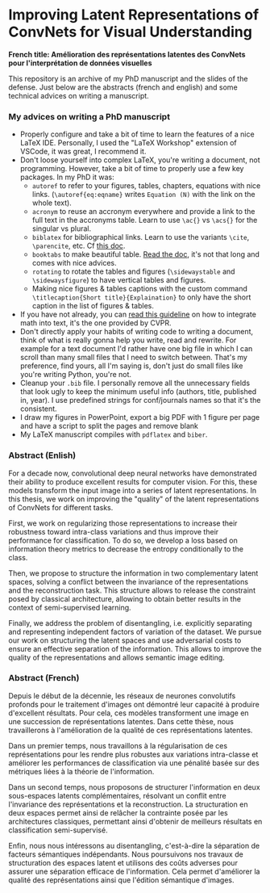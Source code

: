 # Improving Latent Representations of ConvNets for Visual Understanding

**French title: Amélioration des représentations latentes des ConvNets pour l'interprétation de données visuelles**

This repository is an archive of my PhD manuscript and the slides of the defense. Just below are the abstracts (french and english) and some technical advices on writing a manuscript.


### My advices on writing a PhD manuscript

- Properly configure and take a bit of time to learn the features of a nice LaTeX IDE. Personally, I used the "LaTeX Workshop" extension of VSCode, it was great, I recommend it.
- Don't loose yourself into complex LaTeX, you're writing a document, not programming. However, take a bit of time to properly use a few key packages. In my PhD it was:
    - `autoref` to refer to your figures, tables, chapters, equations with nice links. (`\autoref{eq:eqname}` writes `Equation (N)` with the link on the whole text).
    - `acronym` to reuse an accronym everywhere and provide a link to the full text in the accronyms table. Learn to use `\ac{}` vs `\acs{}` for the singular vs plural.
    - `biblatex` for bibliographical links. Learn to use the variants `\cite`, `\parencite`, etc. Cf [this doc](http://tug.ctan.org/info/biblatex-cheatsheet/biblatex-cheatsheet.pdf).
    - `booktabs` to make beautiful table. [Read the doc](https://ctan.org/pkg/booktabs?lang=en), it's not that long and comes with nice advices.
    - `rotating` to rotate the tables and figures (`\sidewaystable` and `\sidewaysfigure`) to have vertical tables and figures.
    - Making nice figures & tables captions with the custom command `\titlecaption{Short title}{Explaination}` to only have the short caption in the list of figures & tables.
- If you have not already, you can [read this guideline](http://www.pamitc.org/documents/mermin.pdf) on how to integrate math into text, it's the one provided by CVPR.
- Don't directly apply your habits of writing code to writing a document, think of what is really gonna help you write, read and rewrite. For example for a text document I'd rather have one big file in which I can scroll than many small files that I need to switch between. That's my preference, find yours, all I'm saying is, don't just do small files like you're writing Python, you're not.
- Cleanup your `.bib` file. I personally remove all the unnecessary fields that look ugly to keep the minimum useful info (authors, title, published in, year). I use predefined strings for conf/journals names so that it's the consistent.
- I draw my figures in PowerPoint, export a big PDF with 1 figure per page and have a script to split the pages and remove blank
- My LaTeX manuscript compiles with `pdflatex` and `biber`.


### Abstract (Enlish)

For a decade now, convolutional deep neural networks have demonstrated their ability to produce excellent results for computer vision. For this, these models transform the input image into a series of latent representations. In this thesis, we work on improving the "quality" of the latent representations of ConvNets for different tasks.

First, we work on regularizing those representations to increase their robustness toward intra-class variations and thus improve their performance for classification. To do so, we develop a loss based on information theory metrics to decrease the entropy conditionally to the class.

Then, we propose to structure the information in two complementary latent spaces, solving a conflict between the invariance of the representations and the reconstruction task. This structure allows to release the constraint posed by classical architecture, allowing to obtain better results in the context of semi-supervised learning.

Finally, we address the problem of disentangling, i.e. explicitly separating and representing independent factors of variation of the dataset. We pursue our work on structuring the latent spaces and use adversarial costs to ensure an effective separation of the information. This allows to improve the quality of the representations and allows semantic image editing.


### Abstract (French)

Depuis le début de la décennie, les réseaux de neurones convolutifs profonds pour le traitement d'images ont démontré leur capacité à produire d'excellent résultats. Pour cela, ces modèles transforment une image en une succession de représentations latentes. Dans cette thèse, nous travaillerons à l'amélioration de la qualité de ces représentations latentes.

Dans un premier temps, nous travaillons à la régularisation de ces représentations pour les rendre plus robustes aux variations intra-classe et améliorer les performances de classification via une pénalité basée sur des métriques liées à la théorie de l'information.

Dans un second temps, nous proposons de structurer l'information en deux sous-espaces latents complémentaires, résolvant un conflit entre l'invariance des représentations et la reconstruction. La structuration en deux espaces permet ainsi de relâcher la contrainte posée par les architectures classiques, permettant ainsi d'obtenir de meilleurs résultats en classification semi-supervisé.

Enfin, nous nous intéressons au disentangling, c'est-à-dire la séparation de facteurs sémantiques indépendants. Nous poursuivons nos travaux de structuration des espaces latent et utilisons des coûts adverses pour assurer une séparation efficace de l'information. Cela permet d'améliorer la qualité des représentations ainsi que l'édition sémantique d'images.
